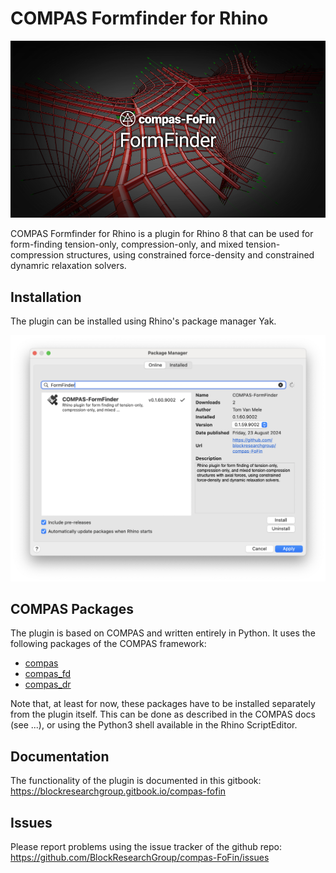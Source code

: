 # COMPAS Formfinder for Rhino

![COMPAS FormFinder](compas-FoFin.png)

COMPAS Formfinder for Rhino is a plugin for Rhino 8
that can be used for form-finding tension-only, compression-only,
and mixed tension-compression structures,
using constrained force-density and constrained dynamric relaxation solvers.

## Installation

The plugin can be installed using Rhino's package manager Yak.

![COMPAS FormFinder installation with Yak](compas-FoFin_installation.png)

## COMPAS Packages

The plugin is based on COMPAS and written entirely in Python.
It uses the following packages of the COMPAS framework:

* [compas](https://github.com/compas-dev/compas)
* [compas_fd](https://github.com/blockresearchgroup/compas_fd)
* [compas_dr](https://github.com/blockresearchgroup/compas_dr)

Note that, at least for now, these packages have to be installed separately from the plugin itself.
This can be done as described in the COMPAS docs (see ...),
or using the Python3 shell available in the Rhino ScriptEditor.

## Documentation

The functionality of the plugin is documented in this gitbook: <https://blockresearchgroup.gitbook.io/compas-fofin>

## Issues

Please report problems using the issue tracker of the github repo: <https://github.com/BlockResearchGroup/compas-FoFin/issues>
